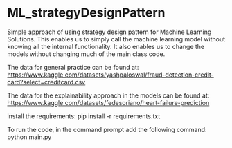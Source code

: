 # ML_strategyDesignPattern
Simple approach of using strategy design pattern for Machine Learning Solutions. This enables us to simply call the machine learning model without knowing all the internal functionality. It also enables us to change the models without changing much of the main class code.

The data for general practice can be found at:
https://www.kaggle.com/datasets/yashpaloswal/fraud-detection-credit-card?select=creditcard.csv

The data for the explainability approach in the models can be found at:
https://www.kaggle.com/datasets/fedesoriano/heart-failure-prediction

install the requirements:
pip install -r requirements.txt

To run the code, in the command prompt add the following command:
python main.py

